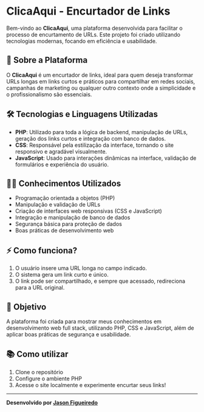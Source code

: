 # ClicaAqui - Encurtador de Links

Bem-vindo ao **ClicaAqui**, uma plataforma desenvolvida para facilitar o processo de encurtamento de URLs. Este projeto foi criado utilizando tecnologias modernas, focando em eficiência e usabilidade.

## 🚀 Sobre a Plataforma

O **ClicaAqui** é um encurtador de links, ideal para quem deseja transformar URLs longas em links curtos e práticos para compartilhar em redes sociais, campanhas de marketing ou qualquer outro contexto onde a simplicidade e o profissionalismo são essenciais.

## 🛠️ Tecnologias e Linguagens Utilizadas

- **PHP**: Utilizado para toda a lógica de backend, manipulação de URLs, geração dos links curtos e integração com banco de dados.
- **CSS**: Responsável pela estilização da interface, tornando o site responsivo e agradável visualmente.
- **JavaScript**: Usado para interações dinâmicas na interface, validação de formulários e experiência do usuário.

## 🧑‍💻 Conhecimentos Utilizados

- Programação orientada a objetos (PHP)
- Manipulação e validação de URLs
- Criação de interfaces web responsivas (CSS e JavaScript)
- Integração e manipulação de banco de dados
- Segurança básica para proteção de dados
- Boas práticas de desenvolvimento web

## ⚡ Como funciona?

1. O usuário insere uma URL longa no campo indicado.
2. O sistema gera um link curto e único.
3. O link pode ser compartilhado, e sempre que acessado, redireciona para a URL original.

## 🎯 Objetivo

A plataforma foi criada para mostrar meus conhecimentos em desenvolvimento web full stack, utilizando PHP, CSS e JavaScript, além de aplicar boas práticas de segurança e usabilidade.

## 📚 Como utilizar

1. Clone o repositório
2. Configure o ambiente PHP
3. Acesse o site localmente e experimente encurtar seus links!

---

**Desenvolvido por [Jason Figueiredo](https://github.com/JasonFigueiredo)**
